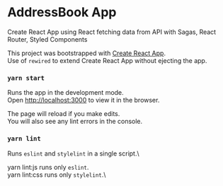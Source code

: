 # AddressBook App
Create React App using React fetching data from API with Sagas, React Router, Styled Components

This project was bootstrapped with [Create React App](https://github.com/facebook/create-react-app).\
Use of `rewired` to extend Create React App without ejecting the app.
### `yarn start`

Runs the app in the development mode.\
Open [http://localhost:3000](http://localhost:3000) to view it in the browser.

The page will reload if you make edits.\
You will also see any lint errors in the console.


### `yarn lint`

Runs `eslint` and `stylelint` in a single script.\

yarn lint:js runs only `eslint`.\
yarn lint:css runs only `stylelint`.\
